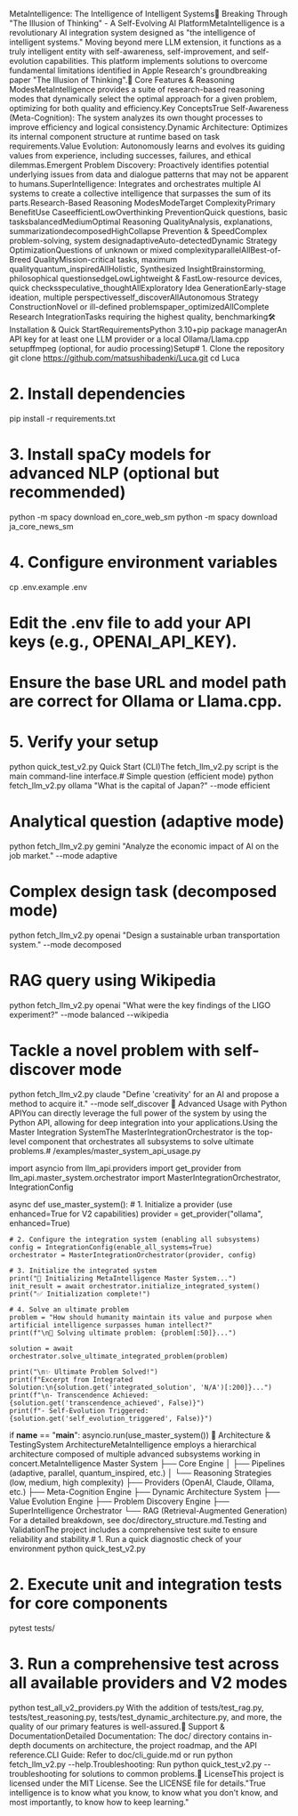 MetaIntelligence: The Intelligence of Intelligent Systems🌟 Breaking Through "The Illusion of Thinking" - A Self-Evolving AI PlatformMetaIntelligence is a revolutionary AI integration system designed as "the intelligence of intelligent systems." Moving beyond mere LLM extension, it functions as a truly intelligent entity with self-awareness, self-improvement, and self-evolution capabilities. This platform implements solutions to overcome fundamental limitations identified in Apple Research's groundbreaking paper "The Illusion of Thinking".🚀 Core Features & Reasoning ModesMetaIntelligence provides a suite of research-based reasoning modes that dynamically select the optimal approach for a given problem, optimizing for both quality and efficiency.Key ConceptsTrue Self-Awareness (Meta-Cognition): The system analyzes its own thought processes to improve efficiency and logical consistency.Dynamic Architecture: Optimizes its internal component structure at runtime based on task requirements.Value Evolution: Autonomously learns and evolves its guiding values from experience, including successes, failures, and ethical dilemmas.Emergent Problem Discovery: Proactively identifies potential underlying issues from data and dialogue patterns that may not be apparent to humans.SuperIntelligence: Integrates and orchestrates multiple AI systems to create a collective intelligence that surpasses the sum of its parts.Research-Based Reasoning ModesModeTarget ComplexityPrimary BenefitUse CaseefficientLowOverthinking PreventionQuick questions, basic tasksbalancedMediumOptimal Reasoning QualityAnalysis, explanations, summarizationdecomposedHighCollapse Prevention & SpeedComplex problem-solving, system designadaptiveAuto-detectedDynamic Strategy OptimizationQuestions of unknown or mixed complexityparallelAllBest-of-Breed QualityMission-critical tasks, maximum qualityquantum_inspiredAllHolistic, Synthesized InsightBrainstorming, philosophical questionsedgeLowLightweight & FastLow-resource devices, quick checksspeculative_thoughtAllExploratory Idea GenerationEarly-stage ideation, multiple perspectivesself_discoverAllAutonomous Strategy ConstructionNovel or ill-defined problemspaper_optimizedAllComplete Research IntegrationTasks requiring the highest quality, benchmarking🛠️ Installation & Quick StartRequirementsPython 3.10+pip package managerAn API key for at least one LLM provider or a local Ollama/Llama.cpp setupffmpeg (optional, for audio processing)Setup# 1. Clone the repository
git clone https://github.com/matsushibadenki/Luca.git
cd Luca

# 2. Install dependencies
pip install -r requirements.txt

# 3. Install spaCy models for advanced NLP (optional but recommended)
python -m spacy download en_core_web_sm
python -m spacy download ja_core_news_sm

# 4. Configure environment variables
cp .env.example .env
# Edit the .env file to add your API keys (e.g., OPENAI_API_KEY).
# Ensure the base URL and model path are correct for Ollama or Llama.cpp.

# 5. Verify your setup
python quick_test_v2.py
Quick Start (CLI)The fetch_llm_v2.py script is the main command-line interface.# Simple question (efficient mode)
python fetch_llm_v2.py ollama "What is the capital of Japan?" --mode efficient

# Analytical question (adaptive mode)
python fetch_llm_v2.py gemini "Analyze the economic impact of AI on the job market." --mode adaptive

# Complex design task (decomposed mode)
python fetch_llm_v2.py openai "Design a sustainable urban transportation system." --mode decomposed

# RAG query using Wikipedia
python fetch_llm_v2.py openai "What were the key findings of the LIGO experiment?" --mode balanced --wikipedia

# Tackle a novel problem with self-discover mode
python fetch_llm_v2.py claude "Define 'creativity' for an AI and propose a method to acquire it." --mode self_discover
🐍 Advanced Usage with Python APIYou can directly leverage the full power of the system by using the Python API, allowing for deep integration into your applications.Using the Master Integration SystemThe MasterIntegrationOrchestrator is the top-level component that orchestrates all subsystems to solve ultimate problems.# /examples/master_system_api_usage.py

import asyncio
from llm_api.providers import get_provider
from llm_api.master_system.orchestrator import MasterIntegrationOrchestrator, IntegrationConfig

async def use_master_system():
    # 1. Initialize a provider (use enhanced=True for V2 capabilities)
    provider = get_provider("ollama", enhanced=True)
    
    # 2. Configure the integration system (enabling all subsystems)
    config = IntegrationConfig(enable_all_systems=True)
    orchestrator = MasterIntegrationOrchestrator(provider, config)
    
    # 3. Initialize the integrated system
    print("🌟 Initializing MetaIntelligence Master System...")
    init_result = await orchestrator.initialize_integrated_system()
    print("✅ Initialization complete!")
    
    # 4. Solve an ultimate problem
    problem = "How should humanity maintain its value and purpose when artificial intelligence surpasses human intellect?"
    print(f"\n🎯 Solving ultimate problem: {problem[:50]}...")
    
    solution = await orchestrator.solve_ultimate_integrated_problem(problem)
    
    print("\n✨ Ultimate Problem Solved!")
    print(f"Excerpt from Integrated Solution:\n{solution.get('integrated_solution', 'N/A')[:200]}...")
    print(f"\n- Transcendence Achieved: {solution.get('transcendence_achieved', False)}")
    print(f"- Self-Evolution Triggered: {solution.get('self_evolution_triggered', False)}")

if __name__ == "__main__":
    asyncio.run(use_master_system())
🔬 Architecture & TestingSystem ArchitectureMetaIntelligence employs a hierarchical architecture composed of multiple advanced subsystems working in concert.MetaIntelligence Master System
├── Core Engine
│   ├── Pipelines (adaptive, parallel, quantum_inspired, etc.)
│   └── Reasoning Strategies (low, medium, high complexity)
├── Providers (OpenAI, Claude, Ollama, etc.)
├── Meta-Cognition Engine
├── Dynamic Architecture System
├── Value Evolution Engine
├── Problem Discovery Engine
├── SuperIntelligence Orchestrator
└── RAG (Retrieval-Augmented Generation)
For a detailed breakdown, see doc/directory_structure.md.Testing and ValidationThe project includes a comprehensive test suite to ensure reliability and stability.# 1. Run a quick diagnostic check of your environment
python quick_test_v2.py

# 2. Execute unit and integration tests for core components
pytest tests/

# 3. Run a comprehensive test across all available providers and V2 modes
python test_all_v2_providers.py
With the addition of tests/test_rag.py, tests/test_reasoning.py, tests/test_dynamic_architecture.py, and more, the quality of our primary features is well-assured.🤝 Support & DocumentationDetailed Documentation: The doc/ directory contains in-depth documents on architecture, the project roadmap, and the API reference.CLI Guide: Refer to doc/cli_guide.md or run python fetch_llm_v2.py --help.Troubleshooting: Run python quick_test_v2.py --troubleshooting for solutions to common problems.📜 LicenseThis project is licensed under the MIT License. See the LICENSE file for details."True intelligence is to know what you know, to know what you don't know, and most importantly, to know how to keep learning."